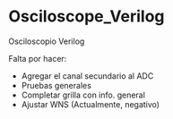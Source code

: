 # Osciloscope_Verilog
Osciloscopio Verilog  

Falta por hacer:  

* Agregar el canal secundario al ADC
* Pruebas generales
* Completar grilla con info. general
* Ajustar WNS (Actualmente, negativo)